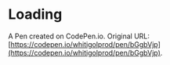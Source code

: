 # Loading

A Pen created on CodePen.io. Original URL: [https://codepen.io/whitigolprod/pen/bGgbVjp](https://codepen.io/whitigolprod/pen/bGgbVjp).


